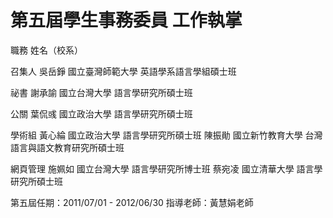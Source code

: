 # 第五屆學生事務委員 工作執掌

職務
姓名（校系）

召集人
吳岳錚 國立臺灣師範大學 英語學系語言學組碩士班

祕書
謝承諭 國立台灣大學 語言學研究所碩士班

公關
葉侃彧 國立政治大學 語言學研究所碩士班

學術組
黃心綸 國立政治大學 語言學研究所碩士班
陳振勛 國立新竹教育大學 台灣語言與語文教育研究所碩士班

網頁管理
施姵如 國立台灣大學 語言學研究所博士班
蔡宛凌 國立清華大學 語言學研究所碩士班

第五屆任期：2011/07/01 - 2012/06/30
指導老師：黃慧娟老師